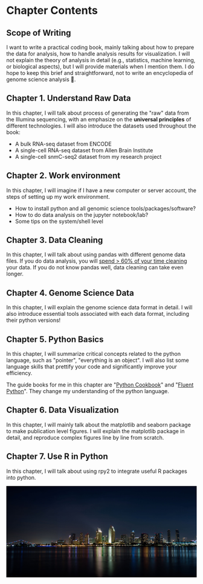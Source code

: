 # Chapter Contents

## Scope of Writing

I want to write a practical coding book, mainly talking about how to prepare the data for analysis, how to handle analysis results for visualization. I will not explain the theory of analysis in detail \(e.g., statistics, machine learning, or biological aspects\), but I will provide materials when I mention them. I do hope to keep this brief and straightforward, not to write an encyclopedia of genome science analysis 🧐.

## Chapter 1. Understand Raw Data

In this chapter, I will talk about process of generating the "raw" data from the Illumina sequencing, with an emphasize on the **universal principles** of different technologies. I will also introduce the datasets used throughout the book:

* A bulk RNA-seq dataset from ENCODE
* A single-cell RNA-seq dataset from Allen Brain Institute
* A single-cell snmC-seq2 dataset from my research project

## Chapter 2. Work environment

In this chapter, I will imagine if I have a new computer or server account, the steps of setting up my work environment.

* How to install python and all genomic science tools/packages/software?
* How to do data analysis on the jupyter notebook/lab?
* Some tips on the system/shell level

## Chapter 3. Data Cleaning

In this chapter, I will talk about using pandas with different genome data files. If you do data analysis, you will [spend &gt; 60% of your time cleaning](https://www.forbes.com/sites/gilpress/2016/03/23/data-preparation-most-time-consuming-least-enjoyable-data-science-task-survey-says/#71548df46f63) your data. If you do not know pandas well, data cleaning can take even longer.

## Chapter 4. Genome Science Data

In this chapter, I will explain the genome science data format in detail. I will also introduce essential tools associated with each data format, including their python versions!

## Chapter 5. Python Basics

In this chapter, I will summarize critical concepts related to the python language, such as "pointer", "everything is an object". I will also list some language skills that prettify your code and significantly improve your efficiency. 

The guide books for me in this chapter are "[Python Cookbook](https://www.amazon.com/Python-Cookbook-Recipes-Mastering-ebook/dp/B00DQV4GGY)" and "[Fluent Python](https://www.amazon.com/Fluent-Python-Concise-Effective-Programming/dp/1491946008)". They change my understanding of the python language.

## Chapter 6. Data Visualization

In this chapter, I will mainly talk about the matplotlib and seaborn package to make publication level figures. I will explain the matplotlib package in detail, and reproduce complex figures line by line from scratch.

## Chapter 7. Use R in Python

In this chapter, I will talk about using rpy2 to integrate useful R packages into python.



![](.gitbook/assets/_w5a0478.jpeg)

